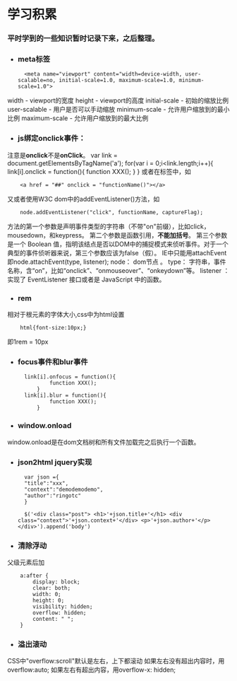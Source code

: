 # 学习积累
### 平时学到的一些知识暂时记录下来，之后整理。

- ### meta标签
		<meta name="viewport" content="width=device-width, user-scalable=no, initial-scale=1.0, maximum-scale=1.0, minimum-scale=1.0">
width - viewport的宽度
height - viewport的高度
initial-scale - 初始的缩放比例
user-scalable - 用户是否可以手动缩放
minimum-scale - 允许用户缩放到的最小比例
maximum-scale - 允许用户缩放到的最大比例

- ### js绑定onclick事件：
注意是**onclick**不是**onClick**。
		var link = document.getElementsByTagName('a');
		for(var i = 0;i<link.length;i++){
			link[i].onclick = function(){
				function XXX();
			}
		}
或者在标签中，如
		
		<a href = "##" onclick = "functionName()"></a>
又或者使用W3C dom中的addEventListener()方法，如

		node.addEventListener("click", functionName, captureFlag);
方法的第一个参数是声明事件类型的字符串（不带"on"前缀），比如click，mousedown，和keypress。
第二个参数是函数引用，**不能加括号**。
第三个参数是一个 Boolean 值，指明该结点是否以DOM中的捕捉模式来侦听事件。对于一个典型的事件侦听器来说，第三个参数应该为false（假）。
IE中只能用attachEvent即node.attachEvent(type, listener); 
node： dom节点 。
type： 字符串，事件名称，含“on”，比如“onclick”、“onmouseover”、“onkeydown”等。 
listener ：实现了 EventListener 接口或者是 JavaScript 中的函数。
- ### rem
相对于根元素的字体大小,css中为html设置

		html{font-size:10px;}
即1rem = 10px
- ### focus事件和blur事件

		link[i].onfocus = function(){
				function XXX();
			}
		link[i].blur = function(){
				function XXX();
			}
- ### window.onload
window.onload是在dom文档树和所有文件加载完之后执行一个函数。

- ### json2html jquery实现

		var json ={
    	"title":"xxx",
    	"context":"demodemodemo",
    	"author":"ringotc" 
		}

		$('<div class="post"> <h1>'+json.title+'</h1> <div class="context">'+json.context+'</div> <p>'+json.author+'</p> </div>').append('body')
- ### 清除浮动
父级元素后加

		a:after {
			display: block;
			clear: both;
			width: 0;
			height: 0;
			visibility: hidden;
			overflow: hidden;
			content: " ";
		}

- ### 溢出滚动
CSS中"overflow:scroll"默认是左右，上下都滚动
如果左右没有超出内容时，用overflow:auto;
如果左右有超出内容，用overflow-x: hidden;